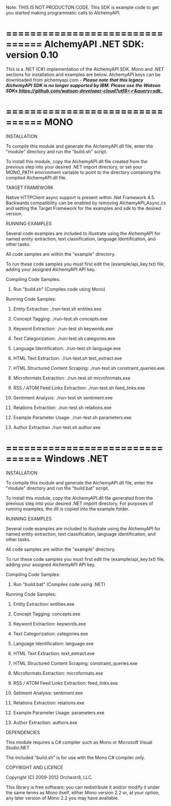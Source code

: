 Note: THIS IS NOT PRODUCTON CODE. This SDK is example code to get you started making programmatic calls to AlchemyAPI. 

================================
AlchemyAPI .NET SDK: version 0.10
================================

This is a .NET (C#) implementation of the AlchemyAPI SDK.  Mono and .NET
sections for installation and examples are below.  AlchemyAPI keys
can be downloaded from alchemyapi.com - **_Please note that this legacy AlchemyAPI SDK is no longer supported by IBM. Please use the Watson SDKs https://github.com/watson-developer-cloud?utf8=✓&query=sdk__**

================================
MONO
================================

INSTALLATION

To compile this module and generate the AlchemyAPI.dll file, enter the "module" directory and run the "build.sh" 
script.

To install this module, copy the AlchemyAPI.dll file  created from the previous step into your desired
.NET import directory, or set your MONO_PATH environment variable to point
to the directory containing the compiled AlchemyAPI.dll file.

TARGET FRAMEWORK

Native HTTPClient async support is present within .Net Framework 4.5. Backwards compatibility can be enabled by removing AlchemyAPI_Async.cs and setting the Target Framework for the examples and sdk to the desired version.

RUNNING EXAMPLES

Several code examples are included to illustrate using the AlchemyAPI
for named entity extraction, text classification, language identification,
and other tasks.

All code samples are within the "example" directory.

To run these code samples you must first edit the (example/api_key.txt) file, 
adding your assigned AlchemyAPI API key.

Compiling Code Samples:

   1. Run "build.sh" (Compiles code using Mono)

Running Code Samples:

   1. Entity Extraction: ./run-test.sh entities.exe

   2. Concept Tagging: ./run-test.sh concepts.exe

   3. Keyword Extraction: ./run-test.sh keywords.exe

   4. Text Categorization: ./run-test.sh categories.exe

   5. Language Identification: ./run-test.sh language.exe

   6. HTML Text Extraction: ./run-test.sh text_extract.exe

   7. HTML Structured Content Scraping: ./run-test.sh constraint_queries.exe

   8. Microformats Extraction: ./run-test.sh microformats.exe

   9. RSS / ATOM Feed Links Extraction: ./run-test.sh feed_links.exe
   
  10. Sentiment Analysis: ./run-test.sh sentiment.exe
  
  11. Relations Extraction:  ./run-test.sh relations.exe
   
  12. Example Parameter Usage:  ./run-test.sh parameters.exe

  13. Author Extraction ./run-test.sh author.exe
  
   
================================
Windows .NET
================================

INSTALLATION

To compile this module and generate the AlchemyAPI.dll file, enter the "module" directory and run the "build.bat" 
script.

To install this module, copy the AlchemyAPI.dll file generated from the previous step into your desired
.NET import directory.  For purposes of running examples, the dll is
copied into the example folder.

RUNNING EXAMPLES

Several code examples are included to illustrate using the AlchemyAPI
for named entity extraction, text classification, language identification,
and other tasks.

All code samples are within the "example" directory.

To run these code samples you must first edit the (example/api_key.txt) file, 
adding your assigned AlchemyAPI API key.

Compiling Code Samples:

   1. Run "build.bat" (Compiles code using .NET)

Running Code Samples:

   1. Entity Extraction: entities.exe

   2. Concept Tagging: concepts.exe

   3. Keyword Extraction: keywords.exe

   4. Text Categorization: categories.exe

   5. Language Identification: language.exe

   6. HTML Text Extraction: text_extract.exe

   7. HTML Structured Content Scraping: constraint_queries.exe

   8. Microformats Extraction: microformats.exe

   9. RSS / ATOM Feed Links Extraction: feed_links.exe
   
  10. Setiment Analysis: sentiment.exe

  11. Relations Extraction: relations.exe

  12. Example Parameter Usage:  parameters.exe

  13. Author Extraction: authors.exe


DEPENDENCIES

This module requires a C# compiler such as Mono or Microsoft Visual Studio.NET

The included "build.sh" is for use with the Mono C# compiler only.


COPYRIGHT AND LICENCE

Copyright (C) 2009-2012 Orchestr8, LLC.

This library is free software; you can redistribute it and/or modify
it under the same terms as Mono itself, either Mono version 2.2 or,
at your option, any later version of Mono 2.2 you may have available.


